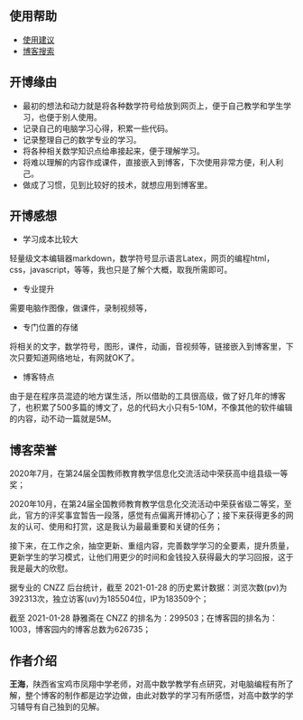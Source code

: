 ##  使用帮助

*  <a  href="https://www.cnblogs.com/wanghai0666/p/12248429.html"  target="_blank">使用建议</a> 
*  <a href="https://www.cnblogs.com/wanghai0666/p/11155962.html"   target="_blank">博客搜索</a>

##  开博缘由

*  最初的想法和动力就是将各种数学符号给放到网页上，便于自己教学和学生学习，也便于别人使用。
*  记录自己的电脑学习心得，积累一些代码。
*  记录整理自己的数学专业的学习。
*  将各种相关数学知识点给串接起来，便于理解学习。
*  将难以理解的内容作成课件，直接嵌入到博客，下次使用非常方便，利人利己。
*  做成了习惯，见到比较好的技术，就想应用到博客里。

## 开博感想

*  学习成本比较大

轻量级文本编辑器markdown，数学符号显示语言Latex，网页的编程html，css，javascript，等等，我也只是了解个大概，取我所需即可。

*  专业提升

需要电脑作图像，做课件，录制视频等，

* 专门位置的存储

将相关的文字，数学符号，图形，课件，动画，音视频等，链接嵌入到博客里，下次只要知道网络地址，有网就OK了。

*  博客特点

由于是在程序员混迹的地方谋生活，所以借助的工具很高级，做了好几年的博客了，也积累了500多篇的博文了，总的代码大小只有5-10M，不像其他的软件编辑的内容，动不动一篇就是5M。


## 博客荣誉

2020年7月，在第24届全国教师教育教学信息化交流活动中荣获高中组县级一等奖；

2020年10月，在第24届全国教师教育教学信息化交流活动中荣获省级二等奖，至此，官方的评奖事宜暂告一段落，感觉有点偏离开博初心了；接下来获得更多的网友的认可、使用和打赏，这是我认为最最重要和关键的任务；

接下来，在工作之余，抽空更新、重组内容，完善数学学习的全要素，提升质量，更新学生的学习模式，让他们用更少的时间和金钱投入获得最大的学习回报，这于我是最大的欣慰。

据专业的 CNZZ 后台统计，截至 2021-01-28 的历史累计数据：浏览次数(pv)为392313次，独立访客(uv)为185504位，IP为183509个；

截至 2021-01-28 静雅斋在 CNZZ 的排名为：299503；在博客园的排名为：1003，博客园内的博客总数为626735；

## 作者介绍

 **王海**，陕西省宝鸡市凤翔中学老师，对高中数学教学有点研究，对电脑编程有所了解，整个博客的制作都是边学边做，由此对数学的学习有所感悟，对高中数学的学习辅导有自己独到的见解。
